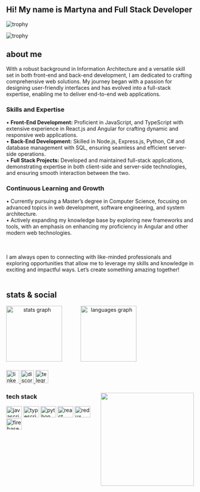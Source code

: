 <h2 align="left">Hi! My name is Martyna and Full Stack Developer</h2>
<div align='center'></div>

![trophy](https://hacked-github-stat-trophies.vercel.app/?username=fyrodems&rank=SECRET,SSS,SS,S&theme=monokai&margin-w=18&margin-h=18&no-bg=true&no-frame=true) 

![trophy](https://github-profile-trophy.vercel.app/?username=fyrodems&theme=monokai&rank=-C,-?&margin-w=18&margin-h=18)

<!-- ![trophy](https://hacked-github-stat-trophies.vercel.app/?username=fyrodems&rank=SECRET,SSS,SS,S,AAA,AA,A,B&theme=gruvbox&margin-w=18&margin-h=10) -->
<!-- (https://github.com/ryo-ma/github-profile-trophy) -->
<!--  [![trophy](https://github-profile-trophy.vercel.app/?username=fyrodems&theme=onedark)](https://github.com/ryo-ma/github-profile-trophy) -->

<h2> about me </h2>

With a robust background in Information Architecture and a versatile skill set in both front-end and back-end development, I am dedicated to crafting comprehensive web solutions. My journey began with a passion for designing user-friendly interfaces and has evolved into a full-stack expertise, enabling me to deliver end-to-end web applications.


<h3>Skills and Expertise</h3>

• <b>Front-End Development:</b> Proficient in JavaScript, and TypeScript with extensive experience in React.js and Angular for crafting dynamic and responsive web applications.
<br clear="both">
• <b>Back-End Development:</b> Skilled in Node.js, Express.js, Python, C# and database management with SQL, ensuring seamless and efficient server-side operations.
<br clear="both">
• <b>Full Stack Projects:</b> Developed and maintained full-stack applications, demonstrating expertise in both client-side and server-side technologies, and ensuring smooth interaction between the two.

<h3>Continuous Learning and Growth</h3>

• Currently pursuing a Master’s degree in Computer Science, focusing on advanced topics in web development, software engineering, and system architecture.
<br clear="both">
• Actively expanding my knowledge base by exploring new frameworks and tools, with an emphasis on enhancing my proficiency in Angular and other modern web technologies.

<br clear="both">
<br clear="both">
I am always open to connecting with like-minded professionals and exploring opportunities that allow me to leverage my skills and knowledge in exciting and impactful ways. Let’s create something amazing together!


<!-- 
I am a graduate in Information Architecture and Front-End Developer with a passion for designing and creating functional user interfaces. 
In my work, I combine my knowledge and skills in information design with practical programming skills to create websites and applications that not only look beautiful but are also easy to use and intuitive for users.
<br clear="both">
<br clear="both">
I am constantly learning JS, TS, React.js and Node.js. In the meantime, I read a lot about Angular, and I think this will be the next point of my education.
<br clear="both">
<br clear="both">
I am open to new challenges and eager to collaborate with a team that values innovation and quality in their work.
-->

<br clear="both">
<br clear="both">


<h2> stats & social </h2>

<div align="center" style="display:flex; gap:50px;" >
  <img src="https://github-readme-stats.vercel.app/api?hide_title=false&hide_rank=false&show_icons=true&include_all_commits=true&count_private=true&disable_animations=false&theme=codeSTACKr&locale=en&hide_border=false&username=fyrodems" height="150" alt="stats graph"  />
  <img src="https://github-readme-stats.vercel.app/api/top-langs?locale=en&hide_title=false&layout=compact&card_width=320&langs_count=5&theme=codeSTACKr&hide_border=false&username=fyrodems" height="150" alt="languages graph"  />
</div>


###

<div align="left">
  <a href="https://www.linkedin.com/in/martyna-filipiak/" target="_blank">
    <img src="https://img.shields.io/static/v1?message=LinkedIn&logo=linkedin&label=&color=0077B5&logoColor=white&labelColor=&style=for-the-badge" height="35" alt="linkedin logo"  />
  </a>
  <a href="https://discord.com/users/fyrodems#7635" target="_blank">
    <img src="https://img.shields.io/static/v1?message=Discord&logo=discord&label=&color=7289DA&logoColor=white&labelColor=&style=for-the-badge" height="35" alt="discord logo"  />
  </a>
  <img src="https://img.shields.io/static/v1?message=Telegram&logo=telegram&label=&color=2CA5E0&logoColor=white&labelColor=&style=for-the-badge" height="35" alt="telegram logo"  />
</div>

###

<img align="right" height="250" src="https://i.imgflip.com/6tj9yb.jpg"  />

###

<h3> tech stack </h3>

<div align="left">
  <img src="https://cdn.jsdelivr.net/gh/devicons/devicon/icons/javascript/javascript-original.svg" height="30" width="42" alt="javascript logo"  />
  <img src="https://cdn.jsdelivr.net/gh/devicons/devicon/icons/typescript/typescript-plain.svg" height="30" width="42" alt="typescript logo"  />  
  <img src="https://cdn.jsdelivr.net/gh/devicons/devicon/icons/python/python-original.svg" height="30" width="42" alt="python logo"  />
  <img src="https://cdn.jsdelivr.net/gh/devicons/devicon/icons/react/react-original.svg" height="30" width="42" alt="react logo"  />
  <img src="https://cdn.jsdelivr.net/gh/devicons/devicon/icons/redux/redux-original.svg" height="30" width="42" alt="redux logo"  />
  <img src="https://cdn.jsdelivr.net/gh/devicons/devicon/icons/firebase/firebase-plain.svg" height="30" width="42" alt="firebase logo"  />
</div>

###

<br clear="both">


<!-- ![visitors](https://visitor-badge.glitch.me/badge?page_id=90272040.90272040) -->



<!-- <div>
  <h2> spotify </h2>
  
[![spotify-github-profile](https://spotify-github-profile.vercel.app/api/view?uid=1212.3&cover_image=true&theme=default&show_offline=false&background_color=121212&bar_color_cover=true)](https://spotify-github-profile.vercel.app/api/view?uid=1212.3&redirect=true)
</div> -->




###
